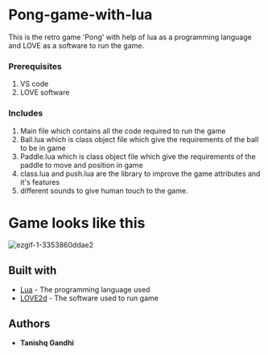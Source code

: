 # Pong-game-with-lua
This is the retro game 'Pong' with help of lua as a programming language and LOVE as a software to run the game.

### Prerequisites
1) VS code 
2) LOVE software


### Includes
1) Main file which contains all the code required to run the game
2) Ball.lua which is class object file which give the requirements of the ball to be in game
3) Paddle.lua which is class object file which give the requirements of the paddle to move and position in game
4) class.lua and push.lua are the library to improve the game attributes and it's features
5) different sounds to give human touch to the game.

# Game looks like this 
![ezgif-1-3353860ddae2](https://user-images.githubusercontent.com/56472134/84467529-1aa23300-ac9a-11ea-85b7-f86d71cb47ce.gif)

 ## Built with
 
* [Lua](http://www.lua.org/) - The programming language used
* [LOVE2d](https://love2d.org/) - The software used to run game

## Authors

* **Tanishq Gandhi**
